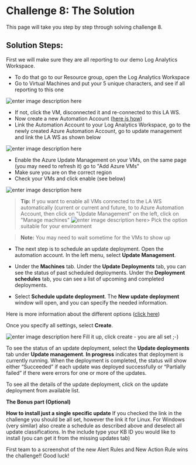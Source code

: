 
# Challenge 8: The Solution

This page will take you step by step through solving challenge 8.

## Solution Steps:
First we will make sure they are all reporting to our demo Log Analytics Workspace.
- To do that go to our Resource group, open the Log Analytics Workspace
- Go to Virtual Machines and put your 5 unique characters, and see if all reporting to this one
  
![enter image description here](https://github.com/msghaleb/AzureMonitorHackathon/raw/master/images/otherws.png)
  
- If not, click the VM, disconnected it and re-connected to this LA WS.
- Now create a new Automation Account ([here is how](https://docs.microsoft.com/en-us/azure/automation/automation-quickstart-create-account))
- Link the Automation Account to your Log Analytics Workspace, go to the newly created Azure Automation Account, go to update management and link the LA WS as shown below
  
![enter image description here](https://github.com/msghaleb/AzureMonitorHackathon/raw/master/images/azautoaccount.png)  
- Enable the Azure Update Management on your VMs, on the same page (you may need to refresh it) go to "Add Azure VMs"
- Make sure you are on the correct region
- Check your VMs and click enable (see below)
  
![enter image description here](https://github.com/msghaleb/AzureMonitorHackathon/raw/master/images/enableazautoaccount.png)  
>**Tip:** If you want to enable all VMs connected to the LA WS automatically (current or current and future, to to Azure Automation Account, then click on "Update Management" on the left, click on "Manage machines" 
>![enter image description here](https://github.com/msghaleb/AzureMonitorHackathon/raw/master/images/managevms.png)> Pick the option suitable for your environment
  
>**Note:** You may need to wait sometime for the VMs to show up
  
- The next step is to schedule an update deployment. Open the automation account. In the left menu, select **Update Management**.

- Under the **Machines** tab. Under the **Update Deployments** tab, you can see the status of past scheduled deployments. Under the **Deployment schedules** tab, you can see a list of upcoming and completed deployments.
  
- Select **Schedule update deployment**. The **New update deployment** window will open, and you can specify the needed information.

Here is more information about the different options ([click here](https://docs.microsoft.com/en-us/azure/automation/update-management/deploy-updates))

Once you specify all settings, select **Create**.

![enter image description here](https://github.com/msghaleb/AzureMonitorHackathon/raw/master/images/updateschdule.png)
Fill it up, click create - you are all set ;-)

To see the status of an update deployment, select the **Update deployments** tab under **Update management**. **In progress** indicates that deployment is currently running. When the deployment is completed, the status will show either “Succeeded” if each update was deployed successfully or “Partially failed” if there were errors for one or more of the updates.

To see all the details of the update deployment, click on the update deployment from available list.


  
**The Bonus part (Optional)**

**How to install just a single specific update**
If you checked the link in the challenge you should be all set, however the link it for Linux.
For Windows (very similar) also create a schedule as described above and deselect all update classifications.
In the include type your KB ID you would like to install (you can get it from the missing updates tab)

  
First team to a screenshot of the new Alert Rules and New Action Rule wins the challenge!!
Good luck!

  

  


